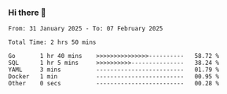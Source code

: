 ### Hi there 👋

<!--
**zhumeme/zhumeme** is a ✨ _special_ ✨ repository because its `README.md` (this file) appears on your GitHub profile.

Here are some ideas to get you started:

- 🔭 I’m currently working on ...
- 🌱 I’m currently learning ...
- 👯 I’m looking to collaborate on ...
- 🤔 I’m looking for help with ...
- 💬 Ask me about ...
- 📫 How to reach me: ...
- 😄 Pronouns: ...
- ⚡ Fun fact: ...
-->

<!--START_SECTION:waka-->

```all_time
From: 31 January 2025 - To: 07 February 2025

Total Time: 2 hrs 50 mins

Go       1 hr 40 mins    >>>>>>>>>>>>>>>----------   58.72 %
SQL      1 hr 5 mins     >>>>>>>>>>---------------   38.24 %
YAML     3 mins          -------------------------   01.79 %
Docker   1 min           -------------------------   00.95 %
Other    0 secs          -------------------------   00.28 %
```

<!--END_SECTION:waka-->
